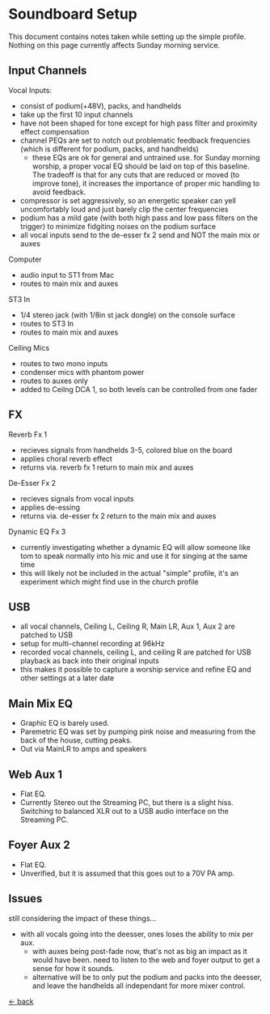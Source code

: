 # Soundboard Setup

This document contains notes taken while setting up the simple profile.  Nothing on this page currently affects Sunday morning service.

## Input Channels

Vocal Inputs:

- consist of podium(+48V), packs, and handhelds
- take up the first 10 input channels
- have not been shaped for tone except for high pass filter and proximity effect compensation
- channel PEQs are set to notch out problematic feedback frequencies (which is different for podium, packs, and handhelds)
    - these EQs are ok for general and untrained use.  for Sunday morning worship, a proper vocal EQ should be laid on top of this baseline.  The tradeoff is that for any cuts that are reduced or moved (to improve tone), it increases the importance of proper mic handling to avoid feedback.
- compressor is set aggressively, so an energetic speaker can yell uncomfortably loud and just barely clip the center frequencies
- podium has a mild gate (with both high pass and low pass filters on the trigger) to minimize fidgiting noises on the podium surface
- all vocal inputs send to the de-esser fx 2 send and NOT the main mix or auxes

Computer

- audio input to ST1 from Mac
- routes to main mix and auxes

ST3 In

- 1/4 stereo jack (with 1/8in st jack dongle) on the console surface
- routes to ST3 In
- routes to main mix and auxes

Ceiling Mics

- routes to two mono inputs
- condenser mics with phantom power
- routes to auxes only
- added to Ceilng DCA 1, so both levels can be controlled from one fader

## FX

Reverb Fx 1

- recieves signals from handhelds 3-5, colored blue on the board
- applies choral reverb effect
- returns via. reverb fx 1 return to main mix and auxes

De-Esser Fx 2

- recieves signals from vocal inputs
- applies de-essing
- returns via. de-esser fx 2 return to the main mix and auxes

Dynamic EQ Fx 3

- currently investigating whether a dynamic EQ will allow someone like tom to speak normally into his mic and use it for singing at the same time
- this will likely not be included in the actual "simple" profile, it's an experiment which might find use in the church profile

## USB

- all vocal channels, Ceiling L, Ceiling R, Main LR, Aux 1, Aux 2 are patched to USB
- setup for multi-channel recording at 96kHz
- recorded vocal channels, ceiling L, and ceiling R are patched for USB playback as back into their original inputs
- this makes it possible to capture a worship service and refine EQ and other settings at a later date

## Main Mix EQ

- Graphic EQ is barely used.
- Paremetric EQ was set by pumping pink noise and measuring from the back of the house, cutting peaks.
- Out via MainLR to amps and speakers

## Web Aux 1

- Flat EQ.
- Currently Stereo out the Streaming PC, but there is a slight hiss.  Switching to balanced XLR out to a USB audio interface on the Streaming PC.

## Foyer Aux 2

- Flat EQ.
- Unverified, but it is assumed that this goes out to a 70V PA amp.

## Issues

still considering the impact of these things...

- with all vocals going into the deesser, ones loses the ability to mix per aux.
    - with auxes being post-fade now, that's not as big an impact as it would have been.  need to listen to the web and foyer output to get a sense for how it sounds.
    - alternative will be to only put the podium and packs into the deesser, and leave the handhelds all independant for more mixer control.

[<- back](README.md)
